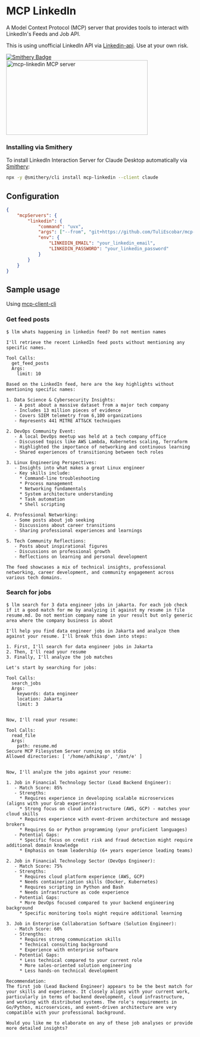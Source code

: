 # MCP LinkedIn

A Model Context Protocol (MCP) server that provides tools to interact with LinkedIn's Feeds and Job API.

This is using unofficial LinkedIn API via [Linkedin-api](https://github.com/tomquirk/linkedin-api). Use at your own risk.

<a href="https://smithery.ai/server/mcp-linkedin"><img alt="Smithery Badge" src="https://smithery.ai/badge/mcp-linkedin"></a>
<a href="https://glama.ai/mcp/servers/dvbdubl2bg"><img width="380" height="200" src="https://glama.ai/mcp/servers/dvbdubl2bg/badge" alt="mcp-linkedin MCP server" /></a>

### Installing via Smithery

To install LinkedIn Interaction Server for Claude Desktop automatically via [Smithery](https://smithery.ai/server/mcp-linkedin):

```bash
npx -y @smithery/cli install mcp-linkedin --client claude
```

## Configuration

```json
{
    "mcpServers": {
        "linkedin": {
            "command": "uvx",
            "args": ["--from", "git+https://github.com/TuliEscobar/mcp-linkedin", "mcp-linkedin"],
            "env": {
                "LINKEDIN_EMAIL": "your_linkedin_email",
                "LINKEDIN_PASSWORD": "your_linkedin_password"
            }
        }
    }
}
```

## Sample usage

Using [mcp-client-cli](https://github.com/TuliEscobar/mcp-linkedin)

### Get feed posts

```
$ llm whats happening in linkedin feed? Do not mention names

I'll retrieve the recent LinkedIn feed posts without mentioning any specific names.

Tool Calls:
  get_feed_posts
  Args:
    limit: 10

Based on the LinkedIn feed, here are the key highlights without mentioning specific names:

1. Data Science & Cybersecurity Insights:
   - A post about a massive dataset from a major tech company
   - Includes 13 million pieces of evidence
   - Covers SIEM telemetry from 6,100 organizations
   - Represents 441 MITRE ATT&CK techniques

2. DevOps Community Event:
   - A local DevOps meetup was held at a tech company office
   - Discussed topics like AWS Lambda, Kubernetes scaling, Terraform
   - Highlighted the importance of networking and continuous learning
   - Shared experiences of transitioning between tech roles

3. Linux Engineering Perspectives:
   - Insights into what makes a great Linux engineer
   - Key skills include:
     * Command-line troubleshooting
     * Process management
     * Networking fundamentals
     * System architecture understanding
     * Task automation
     * Shell scripting

4. Professional Networking:
   - Some posts about job seeking
   - Discussions about career transitions
   - Sharing professional experiences and learnings

5. Tech Community Reflections:
   - Posts about inspirational figures
   - Discussions on professional growth
   - Reflections on learning and personal development

The feed showcases a mix of technical insights, professional networking, career development, and community engagement across various tech domains.
```

### Search for jobs

```
$ llm search for 3 data engineer jobs in jakarta. For each job check if it a good match for me by analyzing it against my resume in file resume.md. Do not mention company name in your result but only generic area where the company business is about

I'll help you find data engineer jobs in Jakarta and analyze them against your resume. I'll break this down into steps:

1. First, I'll search for data engineer jobs in Jakarta
2. Then, I'll read your resume
3. Finally, I'll analyze the job matches

Let's start by searching for jobs:

Tool Calls:
  search_jobs
  Args:
    keywords: data engineer
    location: Jakarta
    limit: 3


Now, I'll read your resume:

Tool Calls:
  read_file
  Args:
    path: resume.md
Secure MCP Filesystem Server running on stdio
Allowed directories: [ '/home/adhikasp', '/mnt/e' ]


Now, I'll analyze the jobs against your resume:

1. Job in Financial Technology Sector (Lead Backend Engineer):
   - Match Score: 85%
   - Strengths:
     * Requires experience in developing scalable microservices (aligns with your Grab experience)
     * Strong focus on cloud infrastructure (AWS, GCP) - matches your cloud skills
     * Requires experience with event-driven architecture and message brokers
     * Requires Go or Python programming (your proficient languages)
   - Potential Gaps:
     * Specific focus on credit risk and fraud detection might require additional domain knowledge
     * Emphasis on team leadership (6+ years experience leading teams)

2. Job in Financial Technology Sector (DevOps Engineer):
   - Match Score: 75%
   - Strengths:
     * Requires cloud platform experience (AWS, GCP)
     * Needs containerization skills (Docker, Kubernetes)
     * Requires scripting in Python and Bash
     * Needs infrastructure as code experience
   - Potential Gaps:
     * More DevOps focused compared to your backend engineering background
     * Specific monitoring tools might require additional learning

3. Job in Enterprise Collaboration Software (Solution Engineer):
   - Match Score: 60%
   - Strengths:
     * Requires strong communication skills
     * Technical consulting background
     * Experience with enterprise software
   - Potential Gaps:
     * Less technical compared to your current role
     * More sales-oriented solution engineering
     * Less hands-on technical development

Recommendation:
The first job (Lead Backend Engineer) appears to be the best match for your skills and experience. It closely aligns with your current work, particularly in terms of backend development, cloud infrastructure, and working with distributed systems. The role's requirements in Go/Python, microservices, and event-driven architecture are very compatible with your professional background.

Would you like me to elaborate on any of these job analyses or provide more detailed insights?
```
